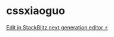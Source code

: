 # cssxiaoguo

[Edit in StackBlitz next generation editor ⚡️](https://stackblitz.com/~/github.com/taojinbo1990/cssxiaoguo)
